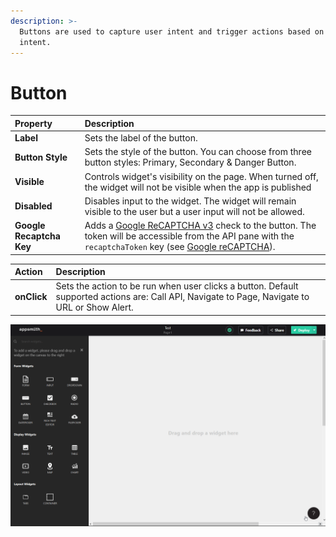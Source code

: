 ```yaml
---
description: >-
  Buttons are used to capture user intent and trigger actions based on that
  intent.
---
```


# Button

| Property | Description |
| :--- | :--- |
| **Label** | Sets the label of the button. |
| **Button Style** | Sets the style of the button. You can choose from three button styles: Primary, Secondary & Danger Button. |
| **Visible** | Controls widget's visibility on the page. When turned off, the widget will not be visible when the app is published  |
| **Disabled** | Disables input to the widget. The widget will remain visible to the user but a user input will not be allowed.  |
| **Google Recaptcha Key** | Adds a [Google ReCAPTCHA v3](https://www.google.com/recaptcha/) check to the button. The token will be accessible from the API pane with the `recaptchaToken` key (see [Google reCAPTCHA](google-recaptcha.md)).  |

| Action | Description |
| :--- | :--- |
| **onClick** | Sets the action to be run when user clicks a button. Default supported actions are: Call API, Navigate to Page, Navigate to URL or Show Alert. |

![](../.gitbook/assets/button_v11.gif)
